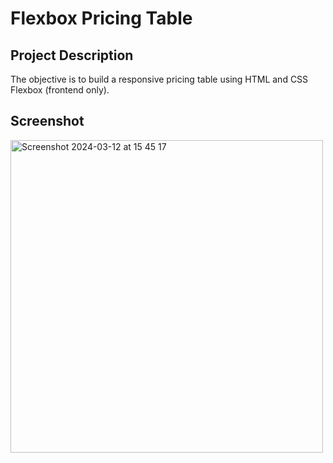 # Flexbox Pricing Table

## Project Description

The objective is to build a responsive pricing table using HTML and CSS Flexbox (frontend only).


## Screenshot

<img width="500" alt="Screenshot 2024-03-12 at 15 45 17" src="https://github.com/edlitamis/flexbox-pricing-table/assets/66284304/8066e713-4928-479a-86fa-70f690846782">
